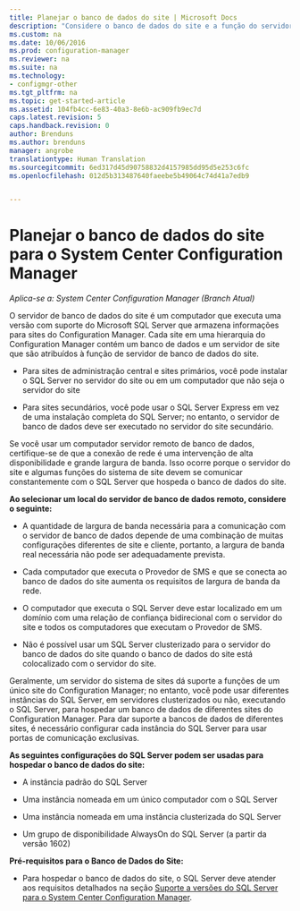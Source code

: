 ```yaml
---
title: Planejar o banco de dados do site | Microsoft Docs
description: "Considere o banco de dados do site e a função do servidor de banco de dados do site ao planejar sua hierarquia do System Center Configuration Manager."
ms.custom: na
ms.date: 10/06/2016
ms.prod: configuration-manager
ms.reviewer: na
ms.suite: na
ms.technology:
- configmgr-other
ms.tgt_pltfrm: na
ms.topic: get-started-article
ms.assetid: 104fb4cc-6e83-40a3-8e6b-ac909fb9ec7d
caps.latest.revision: 5
caps.handback.revision: 0
author: Brenduns
ms.author: brenduns
manager: angrobe
translationtype: Human Translation
ms.sourcegitcommit: 6ed317d45d90758832d4157985dd95d5e253c6fc
ms.openlocfilehash: 012d5b313487640faeebe5b49064c74d41a7edb9


---
```

# <a name="plan-for-the-site-database-for-system-center-configuration-manager"></a>Planejar o banco de dados do site para o System Center Configuration Manager

*Aplica-se a: System Center Configuration Manager (Branch Atual)*

O servidor de banco de dados do site é um computador que executa uma versão com suporte do Microsoft SQL Server que armazena informações para sites do Configuration Manager. Cada site em uma hierarquia do Configuration Manager contém um banco de dados e um servidor de site que são atribuídos à função de servidor de banco de dados do site.  

-   Para sites de administração central e sites primários, você pode instalar o SQL Server no servidor do site ou em um computador que não seja o servidor do site  

-   Para sites secundários, você pode usar o SQL Server Express em vez de uma instalação completa do SQL Server; no entanto, o servidor de banco de dados deve ser executado no servidor do site secundário.  

Se você usar um computador servidor remoto de banco de dados, certifique-se de que a conexão de rede é uma intervenção de alta disponibilidade e grande largura de banda. Isso ocorre porque o servidor do site e algumas funções do sistema de site devem se comunicar constantemente com o SQL Server que hospeda o banco de dados do site.  


**Ao selecionar um local do servidor de banco de dados remoto, considere o seguinte:**  

-   A quantidade de largura de banda necessária para a comunicação com o servidor de banco de dados depende de uma combinação de muitas configurações diferentes de site e cliente, portanto, a largura de banda real necessária não pode ser adequadamente prevista.  

-   Cada computador que executa o Provedor de SMS e que se conecta ao banco de dados do site aumenta os requisitos de largura de banda da rede.  

-   O computador que executa o SQL Server deve estar localizado em um domínio com uma relação de confiança bidirecional com o servidor do site e todos os computadores que executam o Provedor de SMS.  

-   Não é possível usar um SQL Server clusterizado para o servidor do banco de dados do site quando o banco de dados do site está colocalizado com o servidor do site.  


Geralmente, um servidor do sistema de sites dá suporte a funções de um único site do Configuration Manager; no entanto, você pode usar diferentes instâncias do SQL Server, em servidores clusterizados ou não, executando o SQL Server, para hospedar um banco de dados de diferentes sites do Configuration Manager. Para dar suporte a bancos de dados de diferentes sites, é necessário configurar cada instância do SQL Server para usar portas de comunicação exclusivas.  


**As seguintes configurações do SQL Server podem ser usadas para hospedar o banco de dados do site:**  

-   A instância padrão do SQL Server  

-   Uma instância nomeada em um único computador com o SQL Server  

-   Uma instância nomeada em uma instância clusterizada do SQL Server  

-   Um grupo de disponibilidade AlwaysOn do SQL Server (a partir da versão 1602)


**Pré-requisitos para o Banco de Dados do Site:**  

-   Para hospedar o banco de dados do site, o SQL Server deve atender aos requisitos detalhados na seção [Suporte a versões do SQL Server para o System Center Configuration Manager](../../../core/plan-design/configs/support-for-sql-server-versions.md).  



<!--HONumber=Dec16_HO3-->


